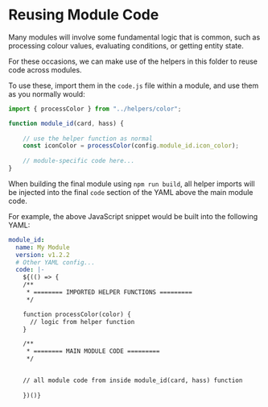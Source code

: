 # Reusing Module Code

Many modules will involve some fundamental logic that is common, such as
processing colour values, evaluating conditions, or getting entity state.

For these occasions, we can make use of the helpers in this folder to reuse code
across modules.

To use these, import them in the `code.js` file within a module, and use them as you normally would:

```javascript
import { processColor } from "../helpers/color"; 

function module_id(card, hass) {
    
    // use the helper function as normal
    const iconColor = processColor(config.module_id.icon_color);
    
    // module-specific code here...
}
```

When building the final module using `npm run build`, all helper imports will be injected into the final `code` section of the YAML
above the main module code.

For example, the above JavaScript snippet would be built into the following YAML:

```yaml
module_id:
  name: My Module
  version: v1.2.2
  # Other YAML config...
  code: |-
    ${(() => {
    /**
     * ======== IMPORTED HELPER FUNCTIONS =========
     */

    function processColor(color) {
      // logic from helper function
    }

    /**
     * ======== MAIN MODULE CODE =========
     */


    // all module code from inside module_id(card, hass) function
    
    })()}

```